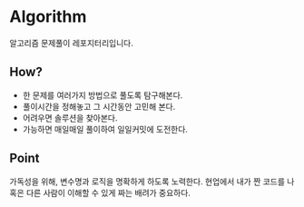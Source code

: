 # Algorithm
알고리즘 문제풀이 레포지터리입니다.

## How?
- 한 문제를 여러가지 방법으로 풀도록 탐구해본다.
- 풀이시간을 정해놓고 그 시간동안 고민해 본다.
- 어려우면 솔루션을 찾아본다.
- 가능하면 매일매일 풀이하여 일일커밋에 도전한다.

## Point
가독성을 위해, 변수명과 로직을 명확하게 하도록 노력한다.
현업에서 내가 짠 코드를 나 혹은 다른 사람이 이해할 수 있게 짜는 배려가 중요하다.
